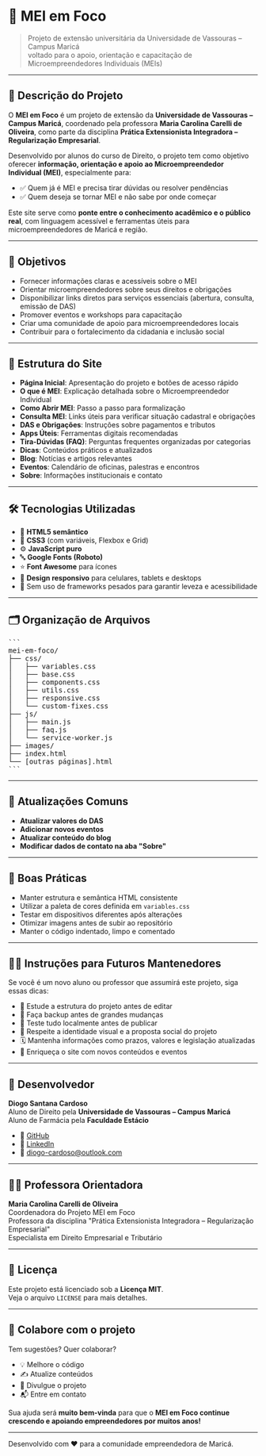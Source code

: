 # 🚀 MEI em Foco

> Projeto de extensão universitária da Universidade de Vassouras – Campus Maricá  
> voltado para o apoio, orientação e capacitação de Microempreendedores Individuais (MEIs)

---

## 📘 Descrição do Projeto

O **MEI em Foco** é um projeto de extensão da **Universidade de Vassouras – Campus Maricá**, coordenado pela professora **Maria Carolina Carelli de Oliveira**, como parte da disciplina **Prática Extensionista Integradora – Regularização Empresarial**.

Desenvolvido por alunos do curso de Direito, o projeto tem como objetivo oferecer **informação, orientação e apoio ao Microempreendedor Individual (MEI)**, especialmente para:

- ✅ Quem já é MEI e precisa tirar dúvidas ou resolver pendências  
- ✅ Quem deseja se tornar MEI e não sabe por onde começar  

Este site serve como **ponte entre o conhecimento acadêmico e o público real**, com linguagem acessível e ferramentas úteis para microempreendedores de Maricá e região.

---

## 🎯 Objetivos

- Fornecer informações claras e acessíveis sobre o MEI  
- Orientar microempreendedores sobre seus direitos e obrigações  
- Disponibilizar links diretos para serviços essenciais (abertura, consulta, emissão de DAS)  
- Promover eventos e workshops para capacitação  
- Criar uma comunidade de apoio para microempreendedores locais  
- Contribuir para o fortalecimento da cidadania e inclusão social  

---

## 🧩 Estrutura do Site

- **Página Inicial**: Apresentação do projeto e botões de acesso rápido  
- **O que é MEI**: Explicação detalhada sobre o Microempreendedor Individual  
- **Como Abrir MEI**: Passo a passo para formalização  
- **Consulta MEI**: Links úteis para verificar situação cadastral e obrigações  
- **DAS e Obrigações**: Instruções sobre pagamentos e tributos  
- **Apps Úteis**: Ferramentas digitais recomendadas  
- **Tira-Dúvidas (FAQ)**: Perguntas frequentes organizadas por categorias  
- **Dicas**: Conteúdos práticos e atualizados  
- **Blog**: Notícias e artigos relevantes  
- **Eventos**: Calendário de oficinas, palestras e encontros  
- **Sobre**: Informações institucionais e contato  

---

## 🛠 Tecnologias Utilizadas

- 🧱 **HTML5 semântico**  
- 🎨 **CSS3** (com variáveis, Flexbox e Grid)  
- ⚙️ **JavaScript puro**  
- 🔤 **Google Fonts (Roboto)**  
- ⭐ **Font Awesome** para ícones  
- 📱 **Design responsivo** para celulares, tablets e desktops  
- 🧪 Sem uso de frameworks pesados para garantir leveza e acessibilidade

---

## 🗂 Organização de Arquivos

<pre>
```
mei-em-foco/
├── css/
│   ├── variables.css
│   ├── base.css
│   ├── components.css
│   ├── utils.css
│   ├── responsive.css
│   └── custom-fixes.css
├── js/
│   ├── main.js
│   ├── faq.js
│   └── service-worker.js
├── images/
├── index.html
└── [outras páginas].html
```
</pre>


---

## 🔄 Atualizações Comuns

- **Atualizar valores do DAS**  
- **Adicionar novos eventos**  
- **Atualizar conteúdo do blog**  
- **Modificar dados de contato na aba "Sobre"**

---

## 📌 Boas Práticas

- Manter estrutura e semântica HTML consistente  
- Utilizar a paleta de cores definida em `variables.css`  
- Testar em dispositivos diferentes após alterações  
- Otimizar imagens antes de subir ao repositório  
- Manter o código indentado, limpo e comentado  

---

## 🧑‍🏫 Instruções para Futuros Mantenedores

Se você é um novo aluno ou professor que assumirá este projeto, siga essas dicas:

- 📖 Estude a estrutura do projeto antes de editar  
- 💾 Faça backup antes de grandes mudanças  
- 🧪 Teste tudo localmente antes de publicar  
- 🎨 Respeite a identidade visual e a proposta social do projeto  
- 🗓️ Mantenha informações como prazos, valores e legislação atualizadas  
- 🧠 Enriqueça o site com novos conteúdos e eventos  

---

## 👤 Desenvolvedor

**Diogo Santana Cardoso**  
Aluno de Direito pela **Universidade de Vassouras – Campus Maricá**  
Aluno de Farmácia pela **Faculdade Estácio**

- 🔗 [GitHub](https://github.com/MondragonB)  
- 🔗 [LinkedIn](https://www.linkedin.com/in/diogo-cardoso5b/)  
- 📧 diogo-cardoso@outlook.com

---

## 👩‍🏫 Professora Orientadora

**Maria Carolina Carelli de Oliveira**  
Coordenadora do Projeto MEI em Foco  
Professora da disciplina "Prática Extensionista Integradora – Regularização Empresarial"  
Especialista em Direito Empresarial e Tributário

---

## 📄 Licença

Este projeto está licenciado sob a **Licença MIT**.  
Veja o arquivo `LICENSE` para mais detalhes.

---

## 🤝 Colabore com o projeto

Tem sugestões? Quer colaborar?

- 💡 Melhore o código
- ✍️ Atualize conteúdos
- 📢 Divulgue o projeto
- 📬 Entre em contato

Sua ajuda será **muito bem-vinda** para que o **MEI em Foco continue crescendo e apoiando empreendedores por muitos anos!**

---

Desenvolvido com ❤️ para a comunidade empreendedora de Maricá.
